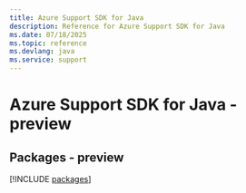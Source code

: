 ```yaml
---
title: Azure Support SDK for Java
description: Reference for Azure Support SDK for Java
ms.date: 07/18/2025
ms.topic: reference
ms.devlang: java
ms.service: support
---
```

# Azure Support SDK for Java - preview
## Packages - preview
[!INCLUDE [packages](support-index.md)]